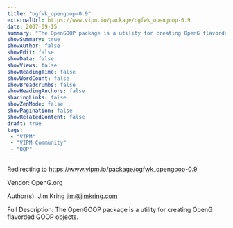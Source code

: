 ```yaml
---
title: "ogfwk_opengoop-0.9"
externalUrl: https://www.vipm.io/package/ogfwk_opengoop-0.9
date: 2007-09-15
summary: "The OpenGOOP package is a utility for creating OpenG flavorded GOOP objects."
showSummary: true
showAuthor: false
showEdit: false
showData: false
showViews: false
showReadingTime: false
showWordCount: false
showBreadcrumbs: false
showHeadingAnchors: false
sharingLinks: false
showZenMode: false
showPagination: false
showRelatedContent: false
draft: true
tags:
 - "VIPM"
 - "VIPM Community"
 - "OOP"
---
```


Redirecting to https://www.vipm.io/package/ogfwk_opengoop-0.9

Vendor: OpenG.org

Author(s): Jim Kring <jim@jimkring.com>
 
Full Description:
The OpenGOOP package is a utility for creating OpenG flavorded GOOP objects.